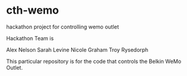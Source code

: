 # cth-wemo
hackathon project for controlling wemo outlet

Hackathon Team is

Alex Nelson
Sarah Levine
Nicole Graham
Troy Rysedorph


This particular repository is for the code that controls the Belkin WeMo Outlet.
